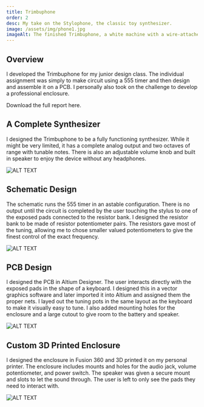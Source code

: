 ```yaml
---
title: Trimbuphone
order: 2
desc: My take on the Stylophone, the classic toy synthesizer.
image: /assets/img/phone1.jpg
imageAlt: The finished Trimbuphone, a white machine with a wire-attached pen
---
```


## Overview

I developed the Trimbuphone for my junior design class. The individual assignment was simply to make circuit using a 555 timer and then design and assemble it on a PCB. I personally also took on the challenge to develop a professional enclosure.

Download the full report here.

## A Complete Synthesizer

I designed the Trimbuphone to be a fully functioning synthesizer. While it might be very limited, it has a complete analog output and two octaves of range with tunable notes. There is also an adjustable volume knob and built in speaker to enjoy the device without any headphones.

![ALT TEXT](/assets/img/phone1.jpg)

## Schematic Design

The schematic runs the 555 timer in an astable configuration. There is no output until the circuit is completed by the user touching the stylus to one of the exposed pads connected to the resistor bank. I designed the resistor bank to be made of resistor potentiometer pairs. The resistors gave most of the tuning, allowing me to chose smaller valued potentiometers to give the finest control of the exact frequency.

![ALT TEXT](/assets/img/phone2.png)

## PCB Design

I designed the PCB in Altium Designer. The user interacts directly with the exposed pads in the shape of a keyboard. I designed this in a vector graphics software and later imported it into Altium and assigned them the proper nets. I layed out the tuning pots in the same layout as the keyboard to make it visually easy to tune. I also added mounting holes for the enclosure and a large cutout to give room to the battery and speaker.

![ALT TEXT](/assets/img/phone3.png)

## Custom 3D Printed Enclosure

I designed the enclosure in Fusion 360 and 3D printed it on my personal printer. The enclosure includes mounts and holes for the audio jack, volume potentiometer, and power switch. The speaker was given a secure mount and slots to let the sound through. The user is left to only see the pads they need to interact with.

![ALT TEXT](/assets/img/phone4.jpg)

